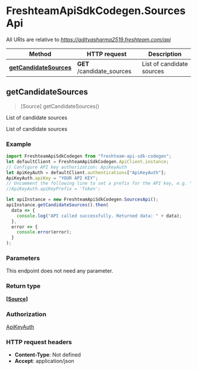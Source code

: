 # FreshteamApiSdkCodegen.SourcesApi

All URIs are relative to *https://adityasharma2519.freshteam.com/api*

| Method                                                       | HTTP request               | Description               |
| ------------------------------------------------------------ | -------------------------- | ------------------------- |
| [**getCandidateSources**](SourcesApi.md#getCandidateSources) | **GET** /candidate_sources | List of candidate sources |

## getCandidateSources

> [Source] getCandidateSources()

List of candidate sources

List of candidate sources

### Example

```javascript
import FreshteamApiSdkCodegen from "freshteam-api-sdk-codegen";
let defaultClient = FreshteamApiSdkCodegen.ApiClient.instance;
// Configure API key authorization: ApiKeyAuth
let ApiKeyAuth = defaultClient.authentications["ApiKeyAuth"];
ApiKeyAuth.apiKey = "YOUR API KEY";
// Uncomment the following line to set a prefix for the API key, e.g. "Token" (defaults to null)
//ApiKeyAuth.apiKeyPrefix = 'Token';

let apiInstance = new FreshteamApiSdkCodegen.SourcesApi();
apiInstance.getCandidateSources().then(
  data => {
    console.log("API called successfully. Returned data: " + data);
  },
  error => {
    console.error(error);
  }
);
```

### Parameters

This endpoint does not need any parameter.

### Return type

[**[Source]**](Source.md)

### Authorization

[ApiKeyAuth](../README.md#ApiKeyAuth)

### HTTP request headers

- **Content-Type**: Not defined
- **Accept**: application/json
